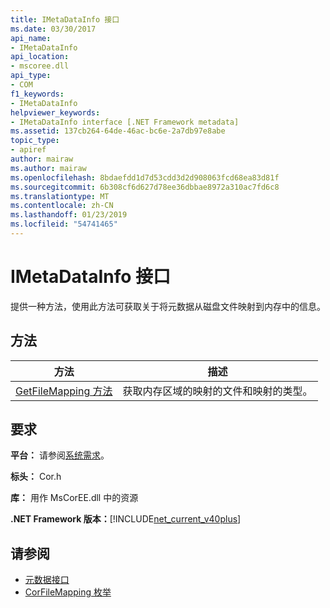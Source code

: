 ```yaml
---
title: IMetaDataInfo 接口
ms.date: 03/30/2017
api_name:
- IMetaDataInfo
api_location:
- mscoree.dll
api_type:
- COM
f1_keywords:
- IMetaDataInfo
helpviewer_keywords:
- IMetaDataInfo interface [.NET Framework metadata]
ms.assetid: 137cb264-64de-46ac-bc6e-2a7db97e8abe
topic_type:
- apiref
author: mairaw
ms.author: mairaw
ms.openlocfilehash: 8bdaefdd1d7d53cdd3d2d908063fcd68ea83d81f
ms.sourcegitcommit: 6b308cf6d627d78ee36dbbae8972a310ac7fd6c8
ms.translationtype: MT
ms.contentlocale: zh-CN
ms.lasthandoff: 01/23/2019
ms.locfileid: "54741465"
---
```

# <a name="imetadatainfo-interface"></a>IMetaDataInfo 接口
提供一种方法，使用此方法可获取关于将元数据从磁盘文件映射到内存中的信息。  
  
## <a name="methods"></a>方法  
  
|方法|描述|  
|------------|-----------------|  
|[GetFileMapping 方法](../../../../docs/framework/unmanaged-api/metadata/imetadatainfo-getfilemapping-method.md)|获取内存区域的映射的文件和映射的类型。|  
  
## <a name="requirements"></a>要求  
 **平台：** 请参阅[系统需求](../../../../docs/framework/get-started/system-requirements.md)。  
  
 **标头：** Cor.h  
  
 **库：** 用作 MsCorEE.dll 中的资源  
  
 **.NET Framework 版本：**[!INCLUDE[net_current_v40plus](../../../../includes/net-current-v40plus-md.md)]  
  
## <a name="see-also"></a>请参阅
- [元数据接口](../../../../docs/framework/unmanaged-api/metadata/metadata-interfaces.md)
- [CorFileMapping 枚举](../../../../docs/framework/unmanaged-api/metadata/corfilemapping-enumeration.md)
